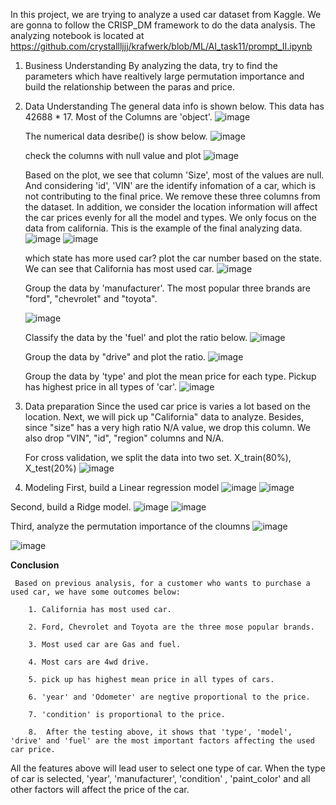 In this project, we are trying to analyze a used car dataset from Kaggle. We are gonna to follow the CRISP_DM framework to do the data analysis. The analyzing notebook is located at
https://github.com/crystallljjj/krafwerk/blob/ML/AI_task11/prompt_II.ipynb

1. Business Understanding
   By analyzing the data, try to find the parameters which have realtively large permutation importance and build the relationship between the paras and price.

2.  Data Understanding
    The general data info is shown below. This data has 42688 * 17. Most of the Columns are 'object'.
    ![image](https://github.com/crystallljjj/krafwerk/assets/14128797/a4dccced-6573-4c52-a6c2-cb3b8d4f9502)

     The numerical data desribe() is show below.
     ![image](https://github.com/crystallljjj/krafwerk/assets/14128797/9c50753d-cc9e-4844-96ce-a80fb9a418a5)

     check the columns with null value and plot
     ![image](https://github.com/crystallljjj/krafwerk/assets/14128797/4530fc6d-8318-4d29-a60e-ef2992afc9af)

     Based on the plot, we see that column 'Size', most of the values are null. And considering 'id', 'VIN' are the identify infomation of a car, which is not contributing to the final price. We remove these three columns from the dataset.
     In addition, we consider the location information will affect the car prices evenly for all the model and types. We only focus on the data from california.
     This is the example of the final analyzing data.
     ![image](https://github.com/crystallljjj/krafwerk/assets/14128797/06cec538-81ab-46f5-b60a-eb98baae58ff)
     ![image](https://github.com/crystallljjj/krafwerk/assets/14128797/01635cbe-a003-44ad-b15d-9f580217a355)


      which state has more used car?
      plot the car number based on the state. We can see that California has most used car.
      ![image](https://github.com/crystallljjj/krafwerk/assets/14128797/082e918c-d25d-421d-859f-9996a38440fc)

      Group the data by 'manufacturer'. The most popular three brands are "ford", "chevrolet" and "toyota".
    
      ![image](https://github.com/crystallljjj/krafwerk/assets/14128797/3f065b80-e1c6-45cb-b485-8d536e5caa0c)

      Classify the data by the 'fuel' and plot the ratio below.
      ![image](https://github.com/crystallljjj/krafwerk/assets/14128797/00af454f-6cab-4a44-8cf9-964ddcf61146)

      Group the data by "drive" and plot the ratio.
      ![image](https://github.com/crystallljjj/krafwerk/assets/14128797/ef9cf3a2-8aaa-4cf7-8b6e-f5c7aa61698e)

      Group the data by 'type' and plot the mean price for each type.
      Pickup has highest price in all types of 'car'.
      ![image](https://github.com/crystallljjj/krafwerk/assets/14128797/df9a64f0-746b-4c50-a239-dd5f0c76d56d)

   
 4. Data preparation
     Since the used car price is varies a lot based on the location. Next, we will pick up "California" data to analyze. Besides, since "size" has a very high ratio N/A value, we drop this column. We also drop "VIN", "id", "region" columns and N/A.
    
      For cross validation, we split the data into two set. X_train(80%), X_test(20%)
     ![image](https://github.com/crystallljjj/krafwerk/assets/14128797/4529f859-b910-4617-aa80-a5197040f973)


  5. Modeling
   First, build a Linear regression model
   ![image](https://github.com/crystallljjj/krafwerk/assets/14128797/ca30a0df-372b-42bf-be4f-d59f1328127c)
   ![image](https://github.com/crystallljjj/krafwerk/assets/14128797/9b46d832-31a8-4e44-9cb5-68ecb92f8d26)

   Second, build a Ridge model.
   ![image](https://github.com/crystallljjj/krafwerk/assets/14128797/fd213568-5131-40b3-83af-421521d90a01)
   ![image](https://github.com/crystallljjj/krafwerk/assets/14128797/dde0182b-5642-414f-afdc-380e7666f8fd)

   Third, analyze the permutation importance of the cloumns
   ![image](https://github.com/crystallljjj/krafwerk/assets/14128797/7b3b4fab-e99a-4f1e-b66f-1ac21012b92a)

   ![image](https://github.com/crystallljjj/krafwerk/assets/14128797/eb8a0a86-8c49-40be-9270-5cf5e01fc9d9)

  
  **Conclusion**
     
     Based on previous analysis, for a customer who wants to purchase a used car, we have some outcomes below:
     
        1. California has most used car.
        
        2. Ford, Chevrolet and Toyota are the three mose popular brands.
        
        3. Most used car are Gas and fuel.
        
        4. Most cars are 4wd drive.
        
        5. pick up has highest mean price in all types of cars.
        
        6. 'year' and 'Odometer' are negtive proportional to the price.
        
        7. 'condition' is proportional to the price.

        8.  After the testing above, it shows that 'type', 'model', 'drive' and 'fuel' are the most important factors affecting the used car price.
   All the features above will lead user to select one type of car. When the type of car is selected, 'year', 'manufacturer', 'condition' , 'paint_color' and all other factors will affect the price of the car.        




